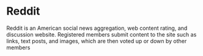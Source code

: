 # Reddit
Reddit is an American social news aggregation, web content rating, and discussion website. Registered members submit content to the site such as links, text posts, and images, which are then voted up or down by other members